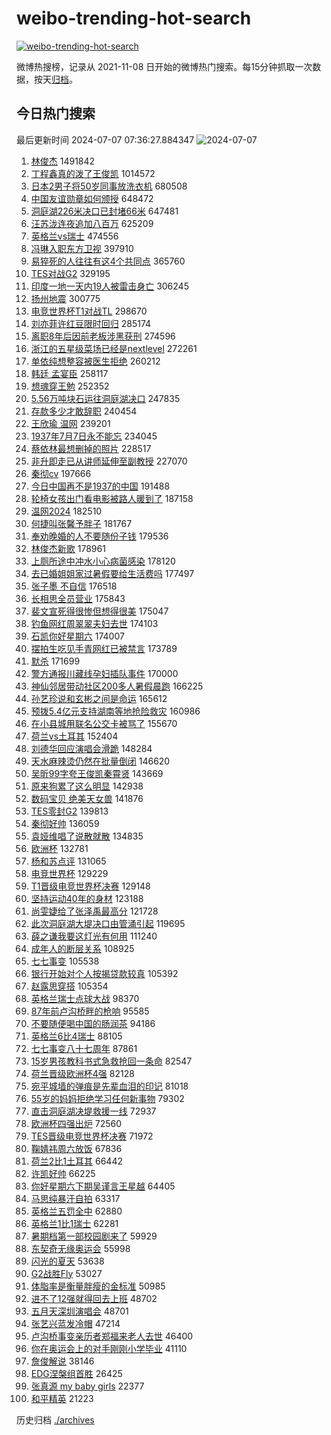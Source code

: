 # weibo-trending-hot-search

[![weibo-trending-hot-search](https://github.com/ameizi/weibo-trending-hot-search/actions/workflows/ci.yml/badge.svg)](https://github.com/ameizi/weibo-trending-hot-search/actions/workflows/ci.yml)

微博热搜榜，记录从 2021-11-08 日开始的微博热门搜索。每15分钟抓取一次数据，按天[归档](./archives)。

## 今日热门搜索

<!-- BEGIN --> 
最后更新时间 2024-07-07 07:36:27.884347 
![2024-07-07](https://imgs-storage.s3.us-east-005.backblazeb2.com/20240707/2024-07-07.png?versionId=4_z8fbbed132d73df8689c40f13_f1030714b3ebba9c9_d20240706_m233627_c005_v0501020_t0013_u01720308987706) 
1. [林俊杰](https://s.weibo.com/weibo?q=%E6%9E%97%E4%BF%8A%E6%9D%B0&t=31&band_rank=7&Refer=top) 1491842
1. [丁程鑫真的泼了王俊凯](https://s.weibo.com/weibo?q=%23%E4%B8%81%E7%A8%8B%E9%91%AB%E7%9C%9F%E7%9A%84%E6%B3%BC%E4%BA%86%E7%8E%8B%E4%BF%8A%E5%87%AF%23&t=31&band_rank=1&Refer=top) 1014572
1. [日本2男子将50岁同事放洗衣机](https://s.weibo.com/weibo?q=%23%E6%97%A5%E6%9C%AC2%E7%94%B7%E5%AD%90%E5%B0%8650%E5%B2%81%E5%90%8C%E4%BA%8B%E6%94%BE%E6%B4%97%E8%A1%A3%E6%9C%BA%23&t=31&band_rank=2&Refer=top) 680508
1. [中国友谊勋章如何颁授](https://s.weibo.com/weibo?q=%23%E4%B8%AD%E5%9B%BD%E5%8F%8B%E8%B0%8A%E5%8B%8B%E7%AB%A0%E5%A6%82%E4%BD%95%E9%A2%81%E6%8E%88%23&t=31&band_rank=3&Refer=top) 648472
1. [洞庭湖226米决口已封堵66米](https://s.weibo.com/weibo?q=%23%E6%B4%9E%E5%BA%AD%E6%B9%96226%E7%B1%B3%E5%86%B3%E5%8F%A3%E5%B7%B2%E5%B0%81%E5%A0%B566%E7%B1%B3%23&t=31&band_rank=4&Refer=top) 647481
1. [汪苏泷连夜追加八百万](https://s.weibo.com/weibo?q=%23%E6%B1%AA%E8%8B%8F%E6%B3%B7%E8%BF%9E%E5%A4%9C%E8%BF%BD%E5%8A%A0%E5%85%AB%E7%99%BE%E4%B8%87%23&t=31&band_rank=5&Refer=top) 625209
1. [英格兰vs瑞士](https://s.weibo.com/weibo?q=%23%E8%8B%B1%E6%A0%BC%E5%85%B0vs%E7%91%9E%E5%A3%AB%23&t=31&band_rank=49&Refer=top) 474556
1. [冯琳入职东方卫视](https://s.weibo.com/weibo?q=%23%E5%86%AF%E7%90%B3%E5%85%A5%E8%81%8C%E4%B8%9C%E6%96%B9%E5%8D%AB%E8%A7%86%23&t=31&band_rank=11&Refer=top) 397910
1. [易猝死的人往往有这4个共同点](https://s.weibo.com/weibo?q=%23%E6%98%93%E7%8C%9D%E6%AD%BB%E7%9A%84%E4%BA%BA%E5%BE%80%E5%BE%80%E6%9C%89%E8%BF%994%E4%B8%AA%E5%85%B1%E5%90%8C%E7%82%B9%23&t=31&band_rank=22&Refer=top) 365760
1. [TES对战G2](https://s.weibo.com/weibo?q=%23TES%E5%AF%B9%E6%88%98G2%23&t=31&band_rank=46&Refer=top) 329195
1. [印度一地一天内19人被雷击身亡](https://s.weibo.com/weibo?q=%23%E5%8D%B0%E5%BA%A6%E4%B8%80%E5%9C%B0%E4%B8%80%E5%A4%A9%E5%86%8519%E4%BA%BA%E8%A2%AB%E9%9B%B7%E5%87%BB%E8%BA%AB%E4%BA%A1%23&t=31&band_rank=35&Refer=top) 306245
1. [扬州地震](https://s.weibo.com/weibo?q=%E6%89%AC%E5%B7%9E%E5%9C%B0%E9%9C%87&t=31&band_rank=6&Refer=top) 300775
1. [电竞世界杯T1对战TL](https://s.weibo.com/weibo?q=%23%E7%94%B5%E7%AB%9E%E4%B8%96%E7%95%8C%E6%9D%AFT1%E5%AF%B9%E6%88%98TL%23&t=31&band_rank=35&Refer=top) 298670
1. [刘亦菲许红豆限时回归](https://s.weibo.com/weibo?q=%23%E5%88%98%E4%BA%A6%E8%8F%B2%E8%AE%B8%E7%BA%A2%E8%B1%86%E9%99%90%E6%97%B6%E5%9B%9E%E5%BD%92%23&t=31&band_rank=8&Refer=top) 285174
1. [离职8年后因前老板涉黑获刑](https://s.weibo.com/weibo?q=%23%E7%A6%BB%E8%81%8C8%E5%B9%B4%E5%90%8E%E5%9B%A0%E5%89%8D%E8%80%81%E6%9D%BF%E6%B6%89%E9%BB%91%E8%8E%B7%E5%88%91%23&t=31&band_rank=9&Refer=top) 274596
1. [浙江的五星级菜场已经是nextlevel](https://s.weibo.com/weibo?q=%23%E6%B5%99%E6%B1%9F%E7%9A%84%E4%BA%94%E6%98%9F%E7%BA%A7%E8%8F%9C%E5%9C%BA%E5%B7%B2%E7%BB%8F%E6%98%AFnextlevel%23&t=31&band_rank=10&Refer=top) 272261
1. [单依纯想整容被医生拒绝](https://s.weibo.com/weibo?q=%23%E5%8D%95%E4%BE%9D%E7%BA%AF%E6%83%B3%E6%95%B4%E5%AE%B9%E8%A2%AB%E5%8C%BB%E7%94%9F%E6%8B%92%E7%BB%9D%23&t=31&band_rank=12&Refer=top) 260212
1. [韩廷 孟宴臣](https://s.weibo.com/weibo?q=%E9%9F%A9%E5%BB%B7%20%E5%AD%9F%E5%AE%B4%E8%87%A3&t=31&band_rank=13&Refer=top) 258117
1. [想魂穿王勉](https://s.weibo.com/weibo?q=%E6%83%B3%E9%AD%82%E7%A9%BF%E7%8E%8B%E5%8B%89&t=31&band_rank=14&Refer=top) 252352
1. [5.56万吨块石运往洞庭湖决口](https://s.weibo.com/weibo?q=%235.56%E4%B8%87%E5%90%A8%E5%9D%97%E7%9F%B3%E8%BF%90%E5%BE%80%E6%B4%9E%E5%BA%AD%E6%B9%96%E5%86%B3%E5%8F%A3%23&t=31&band_rank=15&Refer=top) 247835
1. [存款多少才敢辞职](https://s.weibo.com/weibo?q=%23%E5%AD%98%E6%AC%BE%E5%A4%9A%E5%B0%91%E6%89%8D%E6%95%A2%E8%BE%9E%E8%81%8C%23&t=31&band_rank=16&Refer=top) 240454
1. [王欣瑜 温网](https://s.weibo.com/weibo?q=%E7%8E%8B%E6%AC%A3%E7%91%9C%20%E6%B8%A9%E7%BD%91&t=31&band_rank=17&Refer=top) 239201
1. [1937年7月7日永不能忘](https://s.weibo.com/weibo?q=%231937%E5%B9%B47%E6%9C%887%E6%97%A5%E6%B0%B8%E4%B8%8D%E8%83%BD%E5%BF%98%23&t=31&band_rank=14&Refer=top) 234045
1. [蔡依林最想删掉的照片](https://s.weibo.com/weibo?q=%23%E8%94%A1%E4%BE%9D%E6%9E%97%E6%9C%80%E6%83%B3%E5%88%A0%E6%8E%89%E7%9A%84%E7%85%A7%E7%89%87%23&t=31&band_rank=23&Refer=top) 228517
1. [非升即走已从讲师延伸至副教授](https://s.weibo.com/weibo?q=%23%E9%9D%9E%E5%8D%87%E5%8D%B3%E8%B5%B0%E5%B7%B2%E4%BB%8E%E8%AE%B2%E5%B8%88%E5%BB%B6%E4%BC%B8%E8%87%B3%E5%89%AF%E6%95%99%E6%8E%88%23&t=31&band_rank=18&Refer=top) 227070
1. [秦彻cv](https://s.weibo.com/weibo?q=%E7%A7%A6%E5%BD%BBcv&t=31&band_rank=19&Refer=top) 197666
1. [今日中国再不是1937的中国](https://s.weibo.com/weibo?q=%23%E4%BB%8A%E6%97%A5%E4%B8%AD%E5%9B%BD%E5%86%8D%E4%B8%8D%E6%98%AF1937%E7%9A%84%E4%B8%AD%E5%9B%BD%23&t=31&band_rank=44&Refer=top) 191488
1. [轮椅女孩出门看电影被路人暖到了](https://s.weibo.com/weibo?q=%23%E8%BD%AE%E6%A4%85%E5%A5%B3%E5%AD%A9%E5%87%BA%E9%97%A8%E7%9C%8B%E7%94%B5%E5%BD%B1%E8%A2%AB%E8%B7%AF%E4%BA%BA%E6%9A%96%E5%88%B0%E4%BA%86%23&t=31&band_rank=10&Refer=top) 187158
1. [温网2024](https://s.weibo.com/weibo?q=%23%E6%B8%A9%E7%BD%912024%23&t=31&band_rank=20&Refer=top) 182510
1. [何捷叫张馨予胖子](https://s.weibo.com/weibo?q=%23%E4%BD%95%E6%8D%B7%E5%8F%AB%E5%BC%A0%E9%A6%A8%E4%BA%88%E8%83%96%E5%AD%90%23&t=31&band_rank=21&Refer=top) 181767
1. [奉劝晚婚的人不要随份子钱](https://s.weibo.com/weibo?q=%23%E5%A5%89%E5%8A%9D%E6%99%9A%E5%A9%9A%E7%9A%84%E4%BA%BA%E4%B8%8D%E8%A6%81%E9%9A%8F%E4%BB%BD%E5%AD%90%E9%92%B1%23&t=31&band_rank=24&Refer=top) 179536
1. [林俊杰新歌](https://s.weibo.com/weibo?q=%E6%9E%97%E4%BF%8A%E6%9D%B0%E6%96%B0%E6%AD%8C&t=31&band_rank=25&Refer=top) 178961
1. [上厕所途中冲水小心病菌感染](https://s.weibo.com/weibo?q=%23%E4%B8%8A%E5%8E%95%E6%89%80%E9%80%94%E4%B8%AD%E5%86%B2%E6%B0%B4%E5%B0%8F%E5%BF%83%E7%97%85%E8%8F%8C%E6%84%9F%E6%9F%93%23&t=31&band_rank=26&Refer=top) 178120
1. [去已婚姐姐家过暑假要给生活费吗](https://s.weibo.com/weibo?q=%23%E5%8E%BB%E5%B7%B2%E5%A9%9A%E5%A7%90%E5%A7%90%E5%AE%B6%E8%BF%87%E6%9A%91%E5%81%87%E8%A6%81%E7%BB%99%E7%94%9F%E6%B4%BB%E8%B4%B9%E5%90%97%23&t=31&band_rank=27&Refer=top) 177497
1. [张子墨 不自信](https://s.weibo.com/weibo?q=%E5%BC%A0%E5%AD%90%E5%A2%A8%20%E4%B8%8D%E8%87%AA%E4%BF%A1&t=31&band_rank=28&Refer=top) 176518
1. [长相思全员营业](https://s.weibo.com/weibo?q=%23%E9%95%BF%E7%9B%B8%E6%80%9D%E5%85%A8%E5%91%98%E8%90%A5%E4%B8%9A%23&t=31&band_rank=29&Refer=top) 175843
1. [裴文宣死得很惨但想得很美](https://s.weibo.com/weibo?q=%E8%A3%B4%E6%96%87%E5%AE%A3%E6%AD%BB%E5%BE%97%E5%BE%88%E6%83%A8%E4%BD%86%E6%83%B3%E5%BE%97%E5%BE%88%E7%BE%8E&t=31&band_rank=30&Refer=top) 175047
1. [钓鱼网红周翠翠夫妇去世](https://s.weibo.com/weibo?q=%23%E9%92%93%E9%B1%BC%E7%BD%91%E7%BA%A2%E5%91%A8%E7%BF%A0%E7%BF%A0%E5%A4%AB%E5%A6%87%E5%8E%BB%E4%B8%96%23&t=31&band_rank=31&Refer=top) 174103
1. [石凯你好星期六](https://s.weibo.com/weibo?q=%E7%9F%B3%E5%87%AF%E4%BD%A0%E5%A5%BD%E6%98%9F%E6%9C%9F%E5%85%AD&t=31&band_rank=32&Refer=top) 174007
1. [摆拍生吃见手青网红已被禁言](https://s.weibo.com/weibo?q=%23%E6%91%86%E6%8B%8D%E7%94%9F%E5%90%83%E8%A7%81%E6%89%8B%E9%9D%92%E7%BD%91%E7%BA%A2%E5%B7%B2%E8%A2%AB%E7%A6%81%E8%A8%80%23&t=31&band_rank=33&Refer=top) 173789
1. [默杀](https://s.weibo.com/weibo?q=%E9%BB%98%E6%9D%80&t=31&band_rank=34&Refer=top) 171699
1. [警方通报川藏线孕妇插队事件](https://s.weibo.com/weibo?q=%23%E8%AD%A6%E6%96%B9%E9%80%9A%E6%8A%A5%E5%B7%9D%E8%97%8F%E7%BA%BF%E5%AD%95%E5%A6%87%E6%8F%92%E9%98%9F%E4%BA%8B%E4%BB%B6%23&t=31&band_rank=40&Refer=top) 170000
1. [神仙邻居带动社区200多人暑假晨跑](https://s.weibo.com/weibo?q=%23%E7%A5%9E%E4%BB%99%E9%82%BB%E5%B1%85%E5%B8%A6%E5%8A%A8%E7%A4%BE%E5%8C%BA200%E5%A4%9A%E4%BA%BA%E6%9A%91%E5%81%87%E6%99%A8%E8%B7%91%23&t=31&band_rank=19&Refer=top) 166225
1. [孙艺珍说和玄彬之间是命运](https://s.weibo.com/weibo?q=%23%E5%AD%99%E8%89%BA%E7%8F%8D%E8%AF%B4%E5%92%8C%E7%8E%84%E5%BD%AC%E4%B9%8B%E9%97%B4%E6%98%AF%E5%91%BD%E8%BF%90%23&t=31&band_rank=11&Refer=top) 165612
1. [预拨5.4亿元支持湖南等地抢险救灾](https://s.weibo.com/weibo?q=%23%E9%A2%84%E6%8B%A85.4%E4%BA%BF%E5%85%83%E6%94%AF%E6%8C%81%E6%B9%96%E5%8D%97%E7%AD%89%E5%9C%B0%E6%8A%A2%E9%99%A9%E6%95%91%E7%81%BE%23&t=31&band_rank=36&Refer=top) 160986
1. [在小县城用联名公交卡被骂了](https://s.weibo.com/weibo?q=%23%E5%9C%A8%E5%B0%8F%E5%8E%BF%E5%9F%8E%E7%94%A8%E8%81%94%E5%90%8D%E5%85%AC%E4%BA%A4%E5%8D%A1%E8%A2%AB%E9%AA%82%E4%BA%86%23&t=31&band_rank=37&Refer=top) 155670
1. [荷兰vs土耳其](https://s.weibo.com/weibo?q=%23%E8%8D%B7%E5%85%B0vs%E5%9C%9F%E8%80%B3%E5%85%B6%23&t=31&band_rank=44&Refer=top) 152404
1. [刘德华回应演唱会滑跪](https://s.weibo.com/weibo?q=%23%E5%88%98%E5%BE%B7%E5%8D%8E%E5%9B%9E%E5%BA%94%E6%BC%94%E5%94%B1%E4%BC%9A%E6%BB%91%E8%B7%AA%23&t=31&band_rank=15&Refer=top) 148284
1. [天水麻辣烫仍然在批量倒闭](https://s.weibo.com/weibo?q=%23%E5%A4%A9%E6%B0%B4%E9%BA%BB%E8%BE%A3%E7%83%AB%E4%BB%8D%E7%84%B6%E5%9C%A8%E6%89%B9%E9%87%8F%E5%80%92%E9%97%AD%23&t=31&band_rank=50&Refer=top) 146620
1. [吴昕99字夸王俊凯秦霄贤](https://s.weibo.com/weibo?q=%23%E5%90%B4%E6%98%9599%E5%AD%97%E5%A4%B8%E7%8E%8B%E4%BF%8A%E5%87%AF%E7%A7%A6%E9%9C%84%E8%B4%A4%23&t=31&band_rank=38&Refer=top) 143669
1. [原来狗累了这么明显](https://s.weibo.com/weibo?q=%23%E5%8E%9F%E6%9D%A5%E7%8B%97%E7%B4%AF%E4%BA%86%E8%BF%99%E4%B9%88%E6%98%8E%E6%98%BE%23&t=31&band_rank=37&Refer=top) 142938
1. [数码宝贝 绝美天女兽](https://s.weibo.com/weibo?q=%E6%95%B0%E7%A0%81%E5%AE%9D%E8%B4%9D%20%E7%BB%9D%E7%BE%8E%E5%A4%A9%E5%A5%B3%E5%85%BD&t=31&band_rank=39&Refer=top) 141876
1. [TES零封G2](https://s.weibo.com/weibo?q=%23TES%E9%9B%B6%E5%B0%81G2%23&t=31&band_rank=47&Refer=top) 139813
1. [秦彻好帅](https://s.weibo.com/weibo?q=%E7%A7%A6%E5%BD%BB%E5%A5%BD%E5%B8%85&t=31&band_rank=41&Refer=top) 136059
1. [袁娅维唱了说散就散](https://s.weibo.com/weibo?q=%23%E8%A2%81%E5%A8%85%E7%BB%B4%E5%94%B1%E4%BA%86%E8%AF%B4%E6%95%A3%E5%B0%B1%E6%95%A3%23&t=31&band_rank=42&Refer=top) 134835
1. [欧洲杯](https://s.weibo.com/weibo?q=%E6%AC%A7%E6%B4%B2%E6%9D%AF&t=31&band_rank=47&Refer=top) 132781
1. [杨和苏点评](https://s.weibo.com/weibo?q=%E6%9D%A8%E5%92%8C%E8%8B%8F%E7%82%B9%E8%AF%84&t=31&band_rank=43&Refer=top) 131065
1. [电竞世界杯](https://s.weibo.com/weibo?q=%E7%94%B5%E7%AB%9E%E4%B8%96%E7%95%8C%E6%9D%AF&t=31&band_rank=6&Refer=top) 129229
1. [T1晋级电竞世界杯决赛](https://s.weibo.com/weibo?q=%23T1%E6%99%8B%E7%BA%A7%E7%94%B5%E7%AB%9E%E4%B8%96%E7%95%8C%E6%9D%AF%E5%86%B3%E8%B5%9B%23&t=31&band_rank=17&Refer=top) 129148
1. [坚持运动40年的身材](https://s.weibo.com/weibo?q=%23%E5%9D%9A%E6%8C%81%E8%BF%90%E5%8A%A840%E5%B9%B4%E7%9A%84%E8%BA%AB%E6%9D%90%23&t=31&band_rank=44&Refer=top) 123188
1. [尚雯婕给了张泽禹最高分](https://s.weibo.com/weibo?q=%23%E5%B0%9A%E9%9B%AF%E5%A9%95%E7%BB%99%E4%BA%86%E5%BC%A0%E6%B3%BD%E7%A6%B9%E6%9C%80%E9%AB%98%E5%88%86%23&t=31&band_rank=45&Refer=top) 121728
1. [此次洞庭湖大堤决口由管涌引起](https://s.weibo.com/weibo?q=%23%E6%AD%A4%E6%AC%A1%E6%B4%9E%E5%BA%AD%E6%B9%96%E5%A4%A7%E5%A0%A4%E5%86%B3%E5%8F%A3%E7%94%B1%E7%AE%A1%E6%B6%8C%E5%BC%95%E8%B5%B7%23&t=31&band_rank=46&Refer=top) 119695
1. [薛之谦我要这灯光有何用](https://s.weibo.com/weibo?q=%23%E8%96%9B%E4%B9%8B%E8%B0%A6%E6%88%91%E8%A6%81%E8%BF%99%E7%81%AF%E5%85%89%E6%9C%89%E4%BD%95%E7%94%A8%23&t=31&band_rank=48&Refer=top) 111240
1. [成年人的断层关系](https://s.weibo.com/weibo?q=%23%E6%88%90%E5%B9%B4%E4%BA%BA%E7%9A%84%E6%96%AD%E5%B1%82%E5%85%B3%E7%B3%BB%23&t=31&band_rank=50&Refer=top) 108925
1. [七七事变](https://s.weibo.com/weibo?q=%E4%B8%83%E4%B8%83%E4%BA%8B%E5%8F%98&t=31&band_rank=38&Refer=top) 105538
1. [银行开始对个人按揭贷款较真](https://s.weibo.com/weibo?q=%23%E9%93%B6%E8%A1%8C%E5%BC%80%E5%A7%8B%E5%AF%B9%E4%B8%AA%E4%BA%BA%E6%8C%89%E6%8F%AD%E8%B4%B7%E6%AC%BE%E8%BE%83%E7%9C%9F%23&t=31&band_rank=35&Refer=top) 105392
1. [赵露思穿搭](https://s.weibo.com/weibo?q=%E8%B5%B5%E9%9C%B2%E6%80%9D%E7%A9%BF%E6%90%AD&t=31&band_rank=24&Refer=top) 105354
1. [英格兰瑞士点球大战](https://s.weibo.com/weibo?q=%23%E8%8B%B1%E6%A0%BC%E5%85%B0%E7%91%9E%E5%A3%AB%E7%82%B9%E7%90%83%E5%A4%A7%E6%88%98%23&t=31&band_rank=23&Refer=top) 98370
1. [87年前卢沟桥畔的枪响](https://s.weibo.com/weibo?q=%2387%E5%B9%B4%E5%89%8D%E5%8D%A2%E6%B2%9F%E6%A1%A5%E7%95%94%E7%9A%84%E6%9E%AA%E5%93%8D%23&t=31&band_rank=48&Refer=top) 95585
1. [不要随便喝中国的肠润茶](https://s.weibo.com/weibo?q=%23%E4%B8%8D%E8%A6%81%E9%9A%8F%E4%BE%BF%E5%96%9D%E4%B8%AD%E5%9B%BD%E7%9A%84%E8%82%A0%E6%B6%A6%E8%8C%B6%23&t=31&band_rank=36&Refer=top) 94186
1. [英格兰6比4瑞士](https://s.weibo.com/weibo?q=%23%E8%8B%B1%E6%A0%BC%E5%85%B06%E6%AF%944%E7%91%9E%E5%A3%AB%23&t=31&band_rank=25&Refer=top) 88105
1. [七七事变八十七周年](https://s.weibo.com/weibo?q=%23%E4%B8%83%E4%B8%83%E4%BA%8B%E5%8F%98%E5%85%AB%E5%8D%81%E4%B8%83%E5%91%A8%E5%B9%B4%23&t=31&band_rank=18&Refer=top) 87861
1. [15岁男孩教科书式急救抢回一条命](https://s.weibo.com/weibo?q=%2315%E5%B2%81%E7%94%B7%E5%AD%A9%E6%95%99%E7%A7%91%E4%B9%A6%E5%BC%8F%E6%80%A5%E6%95%91%E6%8A%A2%E5%9B%9E%E4%B8%80%E6%9D%A1%E5%91%BD%23&t=31&band_rank=10&Refer=top) 82547
1. [荷兰晋级欧洲杯4强](https://s.weibo.com/weibo?q=%23%E8%8D%B7%E5%85%B0%E6%99%8B%E7%BA%A7%E6%AC%A7%E6%B4%B2%E6%9D%AF4%E5%BC%BA%23&t=31&band_rank=33&Refer=top) 82128
1. [宛平城墙的弹痕是先辈血泪的印记](https://s.weibo.com/weibo?q=%23%E5%AE%9B%E5%B9%B3%E5%9F%8E%E5%A2%99%E7%9A%84%E5%BC%B9%E7%97%95%E6%98%AF%E5%85%88%E8%BE%88%E8%A1%80%E6%B3%AA%E7%9A%84%E5%8D%B0%E8%AE%B0%23&t=31&band_rank=34&Refer=top) 81018
1. [55岁的妈妈拒绝学习任何新事物](https://s.weibo.com/weibo?q=%2355%E5%B2%81%E7%9A%84%E5%A6%88%E5%A6%88%E6%8B%92%E7%BB%9D%E5%AD%A6%E4%B9%A0%E4%BB%BB%E4%BD%95%E6%96%B0%E4%BA%8B%E7%89%A9%23&t=31&band_rank=44&Refer=top) 79302
1. [直击洞庭湖决堤救援一线](https://s.weibo.com/weibo?q=%23%E7%9B%B4%E5%87%BB%E6%B4%9E%E5%BA%AD%E6%B9%96%E5%86%B3%E5%A0%A4%E6%95%91%E6%8F%B4%E4%B8%80%E7%BA%BF%23&t=31&band_rank=50&Refer=top) 72937
1. [欧洲杯四强出炉](https://s.weibo.com/weibo?q=%23%E6%AC%A7%E6%B4%B2%E6%9D%AF%E5%9B%9B%E5%BC%BA%E5%87%BA%E7%82%89%23&t=31&band_rank=42&Refer=top) 72560
1. [TES晋级电竞世界杯决赛](https://s.weibo.com/weibo?q=%23TES%E6%99%8B%E7%BA%A7%E7%94%B5%E7%AB%9E%E4%B8%96%E7%95%8C%E6%9D%AF%E5%86%B3%E8%B5%9B%23&t=31&band_rank=26&Refer=top) 71972
1. [鞠婧祎周六放饭](https://s.weibo.com/weibo?q=%23%E9%9E%A0%E5%A9%A7%E7%A5%8E%E5%91%A8%E5%85%AD%E6%94%BE%E9%A5%AD%23&t=31&band_rank=45&Refer=top) 67836
1. [荷兰2比1土耳其](https://s.weibo.com/weibo?q=%23%E8%8D%B7%E5%85%B02%E6%AF%941%E5%9C%9F%E8%80%B3%E5%85%B6%23&t=31&band_rank=39&Refer=top) 66442
1. [许凯好帅](https://s.weibo.com/weibo?q=%E8%AE%B8%E5%87%AF%E5%A5%BD%E5%B8%85&t=31&band_rank=43&Refer=top) 66225
1. [你好星期六下期吴谨言王星越](https://s.weibo.com/weibo?q=%23%E4%BD%A0%E5%A5%BD%E6%98%9F%E6%9C%9F%E5%85%AD%E4%B8%8B%E6%9C%9F%E5%90%B4%E8%B0%A8%E8%A8%80%E7%8E%8B%E6%98%9F%E8%B6%8A%23&t=31&band_rank=50&Refer=top) 64405
1. [马思纯暴汗自拍](https://s.weibo.com/weibo?q=%23%E9%A9%AC%E6%80%9D%E7%BA%AF%E6%9A%B4%E6%B1%97%E8%87%AA%E6%8B%8D%23&t=31&band_rank=49&Refer=top) 63317
1. [英格兰五罚全中](https://s.weibo.com/weibo?q=%23%E8%8B%B1%E6%A0%BC%E5%85%B0%E4%BA%94%E7%BD%9A%E5%85%A8%E4%B8%AD%23&t=31&band_rank=41&Refer=top) 62880
1. [英格兰1比1瑞士](https://s.weibo.com/weibo?q=%23%E8%8B%B1%E6%A0%BC%E5%85%B01%E6%AF%941%E7%91%9E%E5%A3%AB%23&t=31&band_rank=46&Refer=top) 62281
1. [暑期档第一部校园剧来了](https://s.weibo.com/weibo?q=%E6%9A%91%E6%9C%9F%E6%A1%A3%E7%AC%AC%E4%B8%80%E9%83%A8%E6%A0%A1%E5%9B%AD%E5%89%A7%E6%9D%A5%E4%BA%86&t=31&band_rank=45&Refer=top) 59929
1. [东契奇无缘奥运会](https://s.weibo.com/weibo?q=%23%E4%B8%9C%E5%A5%91%E5%A5%87%E6%97%A0%E7%BC%98%E5%A5%A5%E8%BF%90%E4%BC%9A%23&t=31&band_rank=49&Refer=top) 55998
1. [闪光的夏天](https://s.weibo.com/weibo?q=%E9%97%AA%E5%85%89%E7%9A%84%E5%A4%8F%E5%A4%A9&t=31&band_rank=50&Refer=top) 53638
1. [G2战胜Fly](https://s.weibo.com/weibo?q=%23G2%E6%88%98%E8%83%9CFly%23&t=31&band_rank=43&Refer=top) 53027
1. [体脂率是衡量胖瘦的金标准](https://s.weibo.com/weibo?q=%23%E4%BD%93%E8%84%82%E7%8E%87%E6%98%AF%E8%A1%A1%E9%87%8F%E8%83%96%E7%98%A6%E7%9A%84%E9%87%91%E6%A0%87%E5%87%86%23&t=31&band_rank=49&Refer=top) 50985
1. [进不了12强就得回去上班](https://s.weibo.com/weibo?q=%E8%BF%9B%E4%B8%8D%E4%BA%8612%E5%BC%BA%E5%B0%B1%E5%BE%97%E5%9B%9E%E5%8E%BB%E4%B8%8A%E7%8F%AD&t=31&band_rank=39&Refer=top) 48702
1. [五月天深圳演唱会](https://s.weibo.com/weibo?q=%E4%BA%94%E6%9C%88%E5%A4%A9%E6%B7%B1%E5%9C%B3%E6%BC%94%E5%94%B1%E4%BC%9A&t=31&band_rank=47&Refer=top) 48701
1. [张艺兴蓝发冷帽](https://s.weibo.com/weibo?q=%23%E5%BC%A0%E8%89%BA%E5%85%B4%E8%93%9D%E5%8F%91%E5%86%B7%E5%B8%BD%23&t=31&band_rank=40&Refer=top) 47214
1. [卢沟桥事变亲历者郑福来老人去世](https://s.weibo.com/weibo?q=%23%E5%8D%A2%E6%B2%9F%E6%A1%A5%E4%BA%8B%E5%8F%98%E4%BA%B2%E5%8E%86%E8%80%85%E9%83%91%E7%A6%8F%E6%9D%A5%E8%80%81%E4%BA%BA%E5%8E%BB%E4%B8%96%23&t=31&band_rank=48&Refer=top) 46400
1. [你在奥运会上的对手刚刚小学毕业](https://s.weibo.com/weibo?q=%23%E4%BD%A0%E5%9C%A8%E5%A5%A5%E8%BF%90%E4%BC%9A%E4%B8%8A%E7%9A%84%E5%AF%B9%E6%89%8B%E5%88%9A%E5%88%9A%E5%B0%8F%E5%AD%A6%E6%AF%95%E4%B8%9A%23&t=31&band_rank=46&Refer=top) 41110
1. [詹俊解说](https://s.weibo.com/weibo?q=%E8%A9%B9%E4%BF%8A%E8%A7%A3%E8%AF%B4&t=31&band_rank=36&Refer=top) 38146
1. [EDG涅槃组首胜](https://s.weibo.com/weibo?q=%23EDG%E6%B6%85%E6%A7%83%E7%BB%84%E9%A6%96%E8%83%9C%23&t=31&band_rank=50&Refer=top) 26425
1. [张真源 my baby girls](https://s.weibo.com/weibo?q=%E5%BC%A0%E7%9C%9F%E6%BA%90%20my%20baby%20girls&t=31&band_rank=50&Refer=top) 22377
1. [和平精英](https://s.weibo.com/weibo?q=%23%E5%92%8C%E5%B9%B3%E7%B2%BE%E8%8B%B1%23&t=31&band_rank=45&Refer=top) 21223
<!-- END -->

历史归档 [./archives](./archives)

